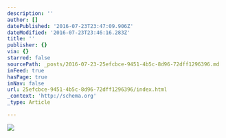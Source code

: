 ```yaml
---
description: ''
author: []
datePublished: '2016-07-23T23:47:09.906Z'
dateModified: '2016-07-23T23:46:16.283Z'
title: ''
publisher: {}
via: {}
starred: false
sourcePath: _posts/2016-07-23-25efcbce-9451-4b5c-8d96-72dff1296396.md
inFeed: true
hasPage: true
inNav: false
url: 25efcbce-9451-4b5c-8d96-72dff1296396/index.html
_context: 'http://schema.org'
_type: Article

---
```

![](https://the-grid-user-content.s3-us-west-2.amazonaws.com/cd68a109-3191-41fb-9804-80e6026592c5.jpg)